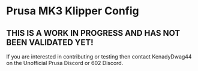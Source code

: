 
# Prusa MK3 Klipper Config

## THIS IS A WORK IN PROGRESS AND HAS NOT BEEN VALIDATED YET!

If you are interested in contributing or testing then contact KenadyDwag44 on the Unofficial Prusa Discord or 602 Discord.

